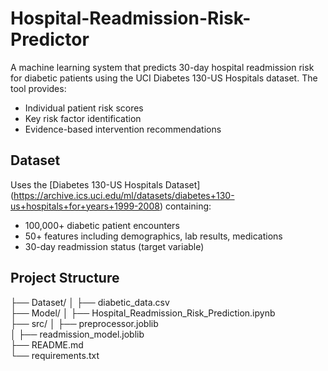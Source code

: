 # Hospital-Readmission-Risk-Predictor
A machine learning system that predicts 30-day hospital readmission risk for diabetic patients using the UCI Diabetes 130-US Hospitals dataset. The tool provides:
- Individual patient risk scores
- Key risk factor identification
- Evidence-based intervention recommendations

## Dataset
Uses the [Diabetes 130-US Hospitals Dataset] (https://archive.ics.uci.edu/ml/datasets/diabetes+130-us+hospitals+for+years+1999-2008) containing:
- 100,000+ diabetic patient encounters
- 50+ features including demographics, lab results, medications
- 30-day readmission status (target variable)

## Project Structure
├── Dataset/
│   ├── diabetic_data.csv          
├── Model/
│   ├── Hospital_Readmission_Risk_Prediction.ipynb          
├── src/
│   ├── preprocessor.joblib        
│   ├── readmission_model.joblib                                                    
├── README.md             
└── requirements.txt
